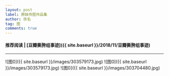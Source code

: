 ```yaml
---
layout: post
label: 胯妹传图作品集
author: 佚名
tag: 图
comments: true
---
```


#### 推荐阅读 \| [豆瓣撕胯组事迹]({{ site.baseurl }}/2018/11/豆瓣撕胯组事迹)

---




![图0]({{ site.baseurl }}/images/303579173.jpg)
![图0]({{ site.baseurl }}/images/303579173.jpg)
![图0]({{ site.baseurl }}/images/303704480.jpg)
